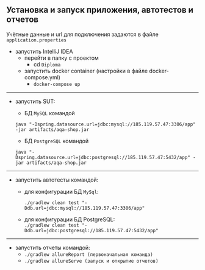 ## Установка и запуск приложения, автотестов и отчетов

Учётные данные и url для подключения задаются в файле `application.properties`

* запустить IntelliJ IDEA
    * перейти в папку с проектом
        * cd ```Diploma```
    * запустить docker container (настройки в файле docker-compose.yml)
        * ```docker-compose up```
______
* запустить SUT:
    -  БД `MySQL` командой
  
      java "-Dspring.datasource.url=jdbc:mysql://185.119.57.47:3306/app" -jar artifacts/aqa-shop.jar

    -  БД `PostgreSQL` командой
  
      java "-Dspring.datasource.url=jdbc:postgresql://185.119.57.47:5432/app" -jar artifacts/aqa-shop.jar
  
___________
* запустить автотесты командой:
    - для конфигурации БД `MySql`: 
  
      ```./gradlew clean test "-Ddb.url=jdbc:mysql://185.119.57.47:3306/app"```
    - для конфигурации БД PostgreSQL:  
      ```./gradlew clean test "-Ddb.url=jdbc:postgresql://185.119.57.47:5432/app"```
___________
* запустить отчеты командой:
    - ```./gradlew allureReport (первоначальная команда)```
    - ```./gradlew allureServe (запуск и открытие отчетов)```
